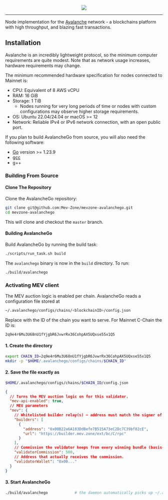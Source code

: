 <div align="center">
  <img src="resources/AvalancheLogoRed.png?raw=true">
</div>

---

Node implementation for the [Avalanche](https://avax.network) network -
a blockchains platform with high throughput, and blazing fast transactions.

## Installation

Avalanche is an incredibly lightweight protocol, so the minimum computer requirements are quite modest.
Note that as network usage increases, hardware requirements may change.

The minimum recommended hardware specification for nodes connected to Mainnet is:

- CPU: Equivalent of 8 AWS vCPU
- RAM: 16 GiB
- Storage: 1 TiB
  - Nodes running for very long periods of time or nodes with custom configurations may observe higher storage requirements.
- OS: Ubuntu 22.04/24.04 or macOS >= 12
- Network: Reliable IPv4 or IPv6 network connection, with an open public port.

If you plan to build AvalancheGo from source, you will also need the following software:

- [Go](https://golang.org/doc/install) version >= 1.23.9
- [gcc](https://gcc.gnu.org/)
- g++

### Building From Source

#### Clone The Repository

Clone the AvalancheGo repository:

```sh
git clone git@github.com:Mev-Zone/mevzone-avalanchego.git
cd mevzone-avalanchego
```

This will clone and checkout the `master` branch.

#### Building AvalancheGo

Build AvalancheGo by running the build task:

```sh
./scripts/run_task.sh build
```

The `avalanchego` binary is now in the `build` directory. To run:

```sh
./build/avalanchego
```

### Activating MEV client

The MEV auction logic is enabled per chain.
AvalancheGo reads a configuration file stored at

```sh
~/.avalanchego/configs/chains/<blockchainID>/config.json
```

Replace <blockchainID> with the ID of the chain you want to serve.
For Mainnet C-Chain the ID is:

```sh
2q9e4r6Mu3U68nU1fYjgbR6JvwrRx36CohpAX5UQxse55x1Q5
```

#### 1. Create the directory
```sh
export CHAIN_ID=2q9e4r6Mu3U68nU1fYjgbR6JvwrRx36CohpAX5UQxse55x1Q5
mkdir -p "$HOME/.avalanchego/configs/chains/$CHAIN_ID"
```

#### 2. Save the file exactly as
```sh
$HOME/.avalanchego/configs/chains/$CHAIN_ID/config.json
```
```json
{
  // Turns the MEV auction logic on for this validator.
  "mev-api-enabled": true,
  // MEV parameters
  "mev": {
    // Whitelisted builder relay(s) – address must match the signer of the bundles it relays.
    "builders": [
      {
        "address": "0x00B22a6A183DdBefe7B515A73eC2Dc7C39bf82cE",
        "url": "https://builder.mev.zone/ext/bc/C/rpc"
      }
    ],
    // Commission the validator keeps from every winning bundle (basis-points).
    "validatorCommission": 500,
    // Address that actually receives the commission.
    "validatorWallet": "0x00..."
  }
}
```

#### 3. Start AvalancheGo
```sh
./build/avalanchego            # the daemon automatically picks up ~/.avalanchego/configs/...
```
